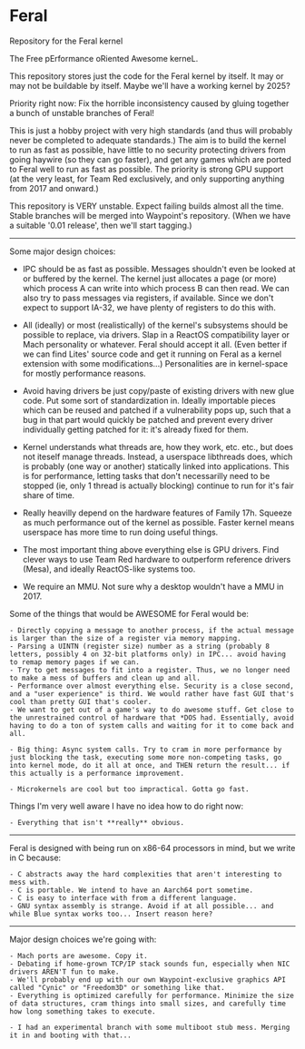 # Feral
Repository for the Feral kernel

The Free pErformance oRiented Awesome kerneL.

This repository stores just the code for the Feral kernel by itself. It may or may not be buildable by itself.
Maybe we'll have a working kernel by 2025?

Priority right now: Fix the horrible inconsistency caused by gluing together a bunch of unstable branches of Feral!

This is just a hobby project with very high standards (and thus will probably never be completed to adequate standards.)
The aim is to build the kernel to run as fast as possible, have little to no security protecting drivers from going haywire (so they can go faster), and get any games which are ported to Feral well to run as fast as possible. The priority is strong GPU support (at the very least, for Team Red exclusively, and only supporting anything from 2017 and onward.)

This repository is VERY unstable. Expect failing builds almost all the time. Stable branches will be merged into Waypoint's repository. (When we have a suitable '0.01 release', then we'll start tagging.)
___

Some major design choices:

  - IPC should be as fast as possible. Messages shouldn't even be looked at or buffered by the kernel. The kernel just allocates a page (or more) which process A can write into which process B can then read. We can also try to pass messages via registers, if available. Since we don't expect to support IA-32, we have plenty of registers to do this with.
  
  - All (ideally) or most (realistically) of the kernel's subsystems should be possible to replace, via drivers. Slap in a ReactOS compatibility layer or Mach personality or whatever. Feral should accept it all. (Even better if we can find Lites' source code and get it running on Feral as a kernel extension with some modifications...) Personalities are in kernel-space for mostly performance reasons.
  
  - Avoid having drivers be just copy/paste of existing drivers with new glue code. Put some sort of standardization in. Ideally importable pieces which can be reused and patched if a vulnerability pops up, such that a bug in that part would quickly be patched and prevent every driver individually getting patched for it: it's already fixed for them.
  
  - Kernel understands what threads are, how they work, etc. etc., but does not iteself manage threads. Instead, a userspace libthreads does, which is probably (one way or another) statically linked into applications. This is for performance, letting tasks that don't necessarilly need to be stopped (ie, only 1 thread is actually blocking) continue to run for it's fair share of time.
  
  - Really heavilly depend on the hardware features of Family 17h. Squeeze as much performance out of the kernel as possible. Faster kernel means userspace has more time to run doing useful things.

  - The most important thing above everything else is GPU drivers. Find clever ways to use Team Red hardware to outperform reference drivers (Mesa), and ideally ReactOS-like systems too.

  - We require an MMU. Not sure why a desktop wouldn't have a MMU in 2017.

Some of the things that would be AWESOME for Feral would be:

	- Directly copying a message to another process, if the actual message is larger than the size of a register via memory mapping.
	- Parsing a UINTN (register size) number as a string (probably 8 letters, possibly 4 on 32-bit platforms only) in IPC... avoid having to remap memory pages if we can.
	- Try to get messages to fit into a register. Thus, we no longer need to make a mess of buffers and clean up and all.
	- Performance over almost everything else. Security is a close second, and a "user experience" is third. We would rather have fast GUI that's cool than pretty GUI that's cooler.
	- We want to get out of a game's way to do awesome stuff. Get close to the unrestrained control of hardware that *DOS had. Essentially, avoid having to do a ton of system calls and waiting for it to come back and all.
	
	- Big thing: Async system calls. Try to cram in more performance by just blocking the task, executing some more non-competing tasks, go into kernel mode, do it all at once, and THEN return the result... if this actually is a performance improvement.

	- Microkernels are cool but too impractical. Gotta go fast.
	
	
	
	
Things I'm very well aware I have no idea how to do right now:
	
	- Everything that isn't **really** obvious.


___


Feral is designed with being run on x86-64 processors in mind, but we write in C because:

	- C abstracts away the hard complexities that aren't interesting to mess with.
	- C is portable. We intend to have an Aarch64 port sometime.
	- C is easy to interface with from a different language.
	- GNU syntax assembly is strange. Avoid if at all possible... and while Blue syntax works too... Insert reason here?

___

Major design choices we're going with:

	- Mach ports are awesome. Copy it.
	- Debating if home-grown TCP/IP stack sounds fun, especially when NIC drivers AREN'T fun to make.
	- We'll probably end up with our own Waypoint-exclusive graphics API called "Cynic" or "Freedom3D" or something like that.
	- Everything is optimized carefully for performance. Minimize the size of data structures, cram things into small sizes, and carefully time how long something takes to execute.

	- I had an experimental branch with some multiboot stub mess. Merging it in and booting with that...
